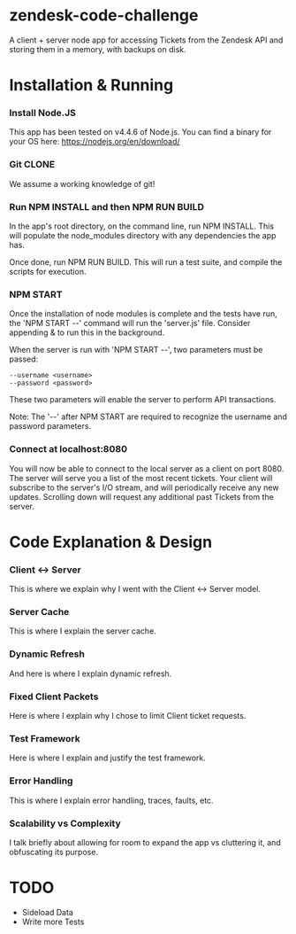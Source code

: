 # zendesk-code-challenge
A client + server node app for accessing Tickets from the Zendesk API and storing them in a memory, with backups on disk.

# Installation & Running
### Install Node.JS
This app has been tested on v4.4.6 of Node.js. You can find a binary for your OS here:
https://nodejs.org/en/download/

### Git CLONE
We assume a working knowledge of git! 

### Run NPM INSTALL and then NPM RUN BUILD
In the app's root directory, on the command line, run NPM INSTALL. This will populate the node_modules directory with any dependencies the app has.

Once done, run NPM RUN BUILD. This will run a test suite, and compile the scripts for execution.

### NPM START
Once the installation of node modules is complete and the tests have run, the 'NPM START --' command will run the 'server.js' file. Consider appending & to run this in the background.

When the server is run with 'NPM START --', two parameters must be passed:
```
--username <username>
--password <password>
```

These two parameters will enable the server to perform API transactions.

Note: The '--' after NPM START are required to recognize the username and password parameters.

### Connect at localhost:8080
You will now be able to connect to the local server as a client on port 8080. The server will serve you a list of the most recent tickets. Your client will subscribe to the server's I/O stream, and will periodically receive any new updates. Scrolling down will request any additional past Tickets from the server.

# Code Explanation & Design
### Client <-> Server
This is where we explain why I went with the Client <-> Server model.

### Server Cache
This is where I explain the server cache.

### Dynamic Refresh
And here is where I explain dynamic refresh.

### Fixed Client Packets
Here is where I explain why I chose to limit Client ticket requests.

### Test Framework
Here is where I explain and justify the test framework.

### Error Handling
This is where I explain error handling, traces, faults, etc.

### Scalability vs Complexity
I talk briefly about allowing for room to expand the app vs cluttering it, and obfuscating its purpose.

# TODO
* Sideload Data
* Write more Tests